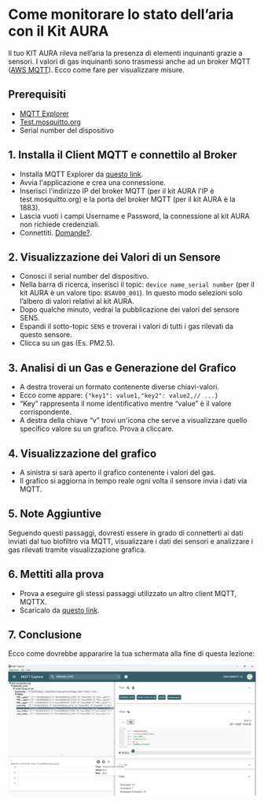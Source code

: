 # Come monitorare lo stato dell’aria con il Kit AURA

Il tuo KIT AURA rileva nell’aria la presenza di elementi inquinanti grazie a sensori. 
I valori di gas inquinanti sono trasmessi anche ad un broker MQTT ([AWS MQTT](https://aws.amazon.com/it/what-is/mqtt/)). 
Ecco come fare per visualizzare misure.

## Prerequisiti

- [MQTT Explorer](http://mqtt-explorer.com/)
- [Test.mosquitto.org](https://test.mosquitto.org/)
- Serial number del dispositivo

## 1. Installa il Client MQTT e connettilo al Broker

- Installa MQTT Explorer da [questo link](http://mqtt-explorer.com/).
- Avvia l'applicazione e crea una connessione.
- Inserisci l'indirizzo IP del broker MQTT (per il kit AURA l'IP è test.mosquitto.org) e la porta del broker MQTT (per il kit AURA è la 1883).
- Lascia vuoti i campi Username e Password, la connessione al kit AURA non richiede credenziali.
- Connettiti. [Domande?](FAQ.md#domanda-7).

## 2. Visualizzazione dei Valori di un Sensore

- Conosci il serial number del dispositivo.
- Nella barra di ricerca, inserisci il topic: `device name_serial number` (per il kit AURA è un valore tipo: `BSAV00_001`). In questo modo selezioni solo l’albero di valori relativi al kit AURA.
- Dopo qualche minuto, vedrai la pubblicazione dei valori del sensore SEN5.
- Espandi il sotto-topic `SEN5` e troverai i valori di tutti i gas rilevati da questo sensore.
- Clicca su un gas (Es. PM2.5).

## 3. Analisi di un Gas e Generazione del Grafico

- A destra troverai un formato contenente diverse chiavi-valori.
- Ecco come appare: `{"key1": value1,"key2": value2,// ...}`
-  “Key” rappresenta il nome identificativo mentre “value” è il valore corrispondente. 
-  A destra della chiave “v” trovi un'icona che serve a visualizzare quello specifico valore su un grafico. Prova a cliccare.

## 4. Visualizzazione del grafico

-  A sinistra si sarà aperto il grafico contenente i valori del gas. 
-  Il grafico si aggiorna in tempo reale ogni volta il sensore invia i dati via MQTT. 

## 5. Note Aggiuntive

Seguendo questi passaggi, dovresti essere in grado di connetterti ai dati inviati dal tuo biofiltro via MQTT, visualizzare i dati dei sensori e analizzare i gas rilevati tramite visualizzazione grafica.

## 6. Mettiti alla prova

- Prova a eseguire gli stessi passaggi utilizzato un altro client MQTT, MQTTX.
- Scaricalo da [questo link](https://mqttx.app/).

## 7. Conclusione 

Ecco come dovrebbe appararire la tua schermata alla fine di questa lezione: 

![Esempio Finale](https://github.com/OfficineAura/OfficineAuraEsempi/blob/main/Esempio_1/Mqtt_explorer_example.png)
